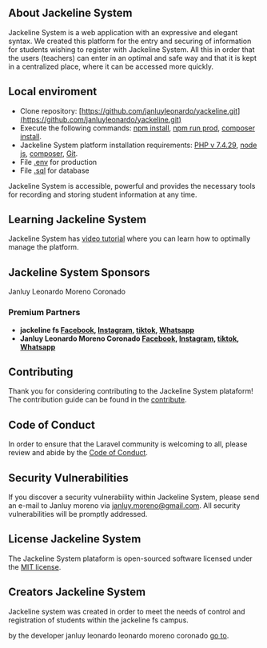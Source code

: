 ## About Jackeline System

Jackeline System is a web application with an expressive and elegant syntax. We created this platform for the entry and securing of information for students wishing to register with Jackeline System.
All this in order that the users (teachers) can enter in an optimal and safe way and that it is kept in a centralized place, where it can be accessed more quickly.

## Local enviroment

- Clone repository: [https://github.com/janluyleonardo/yackeline.git](https://github.com/janluyleonardo/yackeline.git)
- Execute the following commands: [npm install](), [npm run prod](), [composer install]().
- Jackeline System platform installation requirements: [PHP v 7.4.29](), [node js](), [composer](), [Git]().
- File [.env]() for production
- File [.sql]() for database

Jackeline System is accessible, powerful and provides the necessary tools for recording and storing student information at any time.

## Learning Jackeline System

Jackeline System has [video tutorial]() where you can learn how to optimally manage the platform. 

## Jackeline System Sponsors

Janluy Leonardo Moreno Coronado

### Premium Partners

- **jackeline fs [Facebook](https://www.facebook.com/clubdeportivojackelinefs/), [Instagram](https://www.instagram.com/cdjackelinefs/), [tiktok](https://www.tiktok.com/@cdjackelinefs), [Whatsapp]()**
- **Janluy Leonardo Moreno Coronado [Facebook](https://www.facebook.com/janluy16/), [Instagram](https://www.instagram.com/patasmoreno/), [tiktok](https://www.tiktok.com/@janluyleonardo), [Whatsapp](https://wa.me/3057186840)**

## Contributing

Thank you for considering contributing to the Jackeline System plataform! The contribution guide can be found in the [contribute](https://github.com/janluyleonardo/jardin/blob/main/public/images/qr-contributes.jpeg).

## Code of Conduct

In order to ensure that the Laravel community is welcoming to all, please review and abide by the [Code of Conduct](https://github.com/janluyleonardo/jardin/blob/main/public/conduct-code.md).

## Security Vulnerabilities

If you discover a security vulnerability within Jackeline System, please send an e-mail to Janluy moreno via [janluy.moreno@gmail.com](mailto:janluy.moreno@gmail.com). All security vulnerabilities will be promptly addressed.

## License Jackeline System

The Jackeline System plataform is open-sourced software licensed under the [MIT license](https://opensource.org/licenses/MIT).

## Creators Jackeline System

Jackeline system was created in order to meet the needs of control and registration of students within the jackeline fs campus.

by the developer janluy leonardo leonardo moreno coronado [go to](https://github.com/janluyleonardo/yackeline).
